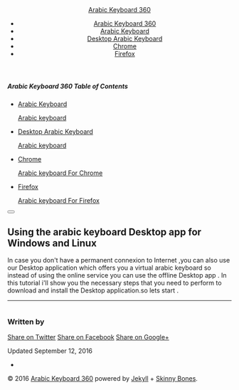 <!DOCTYPE html><html><head><meta charset="utf-8"><title>Using the arabic keyboard Desktop app for Windows and Linux • Arabic Keyboard 360</title><meta name="description" content="In case you don't have a permanent connexion to Internet ,you can also use our Desktop application which offers you a virtual arabic keyboard so instead of using the online service you can use the offline Desktop app . In this tutorial i'll show you the necessary steps that you need to perform to download and install the Desktop application.so lets start . "><meta name="keywords" content=""><meta name="twitter:title" content="Using the arabic keyboard Desktop app for Windows and Linux"><meta name="twitter:description" content="In case you don't have a permanent connexion to Internet ,you can also use our Desktop application which offers you a virtual arabic keyboard so instead of using the online service you can use the offline Desktop app . In this tutorial i'll show you the necessary steps that you need to perform to download and install the Desktop application.so lets start . "><meta name="twitter:card" content="summary"><meta name="twitter:image" content="http://www.arabickeyboard360.com/images/"><meta property="og:locale" content="en"><meta property="og:type" content="article"><meta property="og:title" content="Using the arabic keyboard Desktop app for Windows and Linux"><meta property="og:description" content="In case you don't have a permanent connexion to Internet ,you can also use our Desktop application which offers you a virtual arabic keyboard so instead of using the online service you can use the offline Desktop app . In this tutorial i'll show you the necessary steps that you need to perform to download and install the Desktop application.so lets start . "><meta property="og:url" content="http://www.arabickeyboard360.com/using-the-arabic-keyboard-desktop-app-for-windows-and-linux/"><meta property="og:site_name" content="Arabic Keyboard 360"><link rel="canonical" href="http://www.arabickeyboard360.com/using-the-arabic-keyboard-desktop-app-for-windows-and-linux/"><link href="http://www.arabickeyboard360.com/atom.xml" type="application/atom+xml" rel="alternate" title="Arabic Keyboard 360 Atom Feed"><link href="http://www.arabickeyboard360.com/sitemap.xml" type="application/xml" rel="sitemap" title="Sitemap"><meta name="HandheldFriendly" content="True"><meta name="MobileOptimized" content="320"><meta name="viewport" content="width=device-width, initial-scale=1.0"><meta http-equiv="cleartype" content="on"><link rel="stylesheet" href="http://www.arabickeyboard360.com/css/main.css"><body id="js-body"><header id="masthead"><div class="inner-wrap"> <a href="http://www.arabickeyboard360.com/" class="site-title">Arabic Keyboard 360</a><nav role="navigation" class="menu top-menu"><ul class="menu-item"><li class="home"><a href="/">Arabic Keyboard 360</a><li><a href="http://www.arabickeyboard360.com/" >Arabic Keyboard</a><li><a href="http://www.arabickeyboard360.com/" >Desktop Arabic Keyboard</a><li><a href="http://www.arabickeyboard360.com/arabic-keyboard-chrome" >Chrome</a><li><a href="http://www.arabickeyboard360.com/arabic-keyboard-firefox" >Firefox</a></ul></nav></div></header><nav role="navigation" id="js-menu" class="sliding-menu-content"><h5>Arabic Keyboard 360 <span>Table of Contents</span></h5><ul class="menu-item"><li> <a href="http://www.arabickeyboard360.com/"><div class="title">Arabic Keyboard</div><p class="excerpt">Arabic keyboard </a><li> <a href="http://www.arabickeyboard360.com/"><div class="title">Desktop Arabic Keyboard</div><p class="excerpt">Arabic keyboard </a><li> <a href="http://www.arabickeyboard360.com/arabic-keyboard-chrome"><div class="title">Chrome</div><p class="excerpt">Arabic keyboard For Chrome </a><li> <a href="http://www.arabickeyboard360.com/arabic-keyboard-firefox"><div class="title">Firefox</div><p class="excerpt">Arabic keyboard For Firefox </a></ul></nav><button type="button" id="js-menu-trigger" class="sliding-menu-button lines-button x2" role="button" aria-label="Toggle Navigation"> <span class="nav-lines"></span> </button><div id="js-menu-screen" class="menu-screen"></div><div id="page-wrapper"><div id="main" role="main"><article class="wrap" itemscope itemtype="http://schema.org/Article"><div class="page-title"><h1>Using the arabic keyboard Desktop app for Windows and Linux</h1></div><div class="inner-wrap"><div id="content" class="page-content" itemprop="articleBody"> In case you don't have a permanent connexion to Internet ,you can also use our Desktop application which offers you a virtual arabic keyboard so instead of using the online service you can use the offline Desktop app . In this tutorial i'll show you the necessary steps that you need to perform to download and install the Desktop application.so lets start .<hr /><footer class="page-footer"><div class="author-image"> <img src="http://www.arabickeyboard360.com/images/bio-photo.jpg" alt=""></div><div class="author-content"><h3 class="author-name" >Written by <span itemprop="author"></span></h3><p class="author-bio"></div><div class="inline-btn"> <a class="btn-social twitter" href="https://twitter.com/intent/tweet?text=Using%20the%20arabic%20keyboard%20Desktop%20app%20for%20Windows%20and%20Linux&amp;url=http://www.arabickeyboard360.com/using-the-arabic-keyboard-desktop-app-for-windows-and-linux/&amp;via=" target="_blank"><i class="fa fa-twitter" aria-hidden="true"></i> Share on Twitter</a> <a class="btn-social facebook" href="https://www.facebook.com/sharer/sharer.php?u=http://www.arabickeyboard360.com/using-the-arabic-keyboard-desktop-app-for-windows-and-linux/" target="_blank"><i class="fa fa-facebook" aria-hidden="true"></i> Share on Facebook</a> <a class="btn-social google-plus" href="https://plus.google.com/share?url=http://www.arabickeyboard360.com/using-the-arabic-keyboard-desktop-app-for-windows-and-linux/" target="_blank"><i class="fa fa-google-plus" aria-hidden="true"></i> Share on Google+</a></div><div class="page-meta"><p>Updated <time datetime="2016-09-12T00:00:00Z" itemprop="datePublished">September 12, 2016</time></div></footer><aside></aside></div></div></article></div><footer role="contentinfo" id="site-footer"><nav role="navigation" class="menu bottom-menu"><ul class="menu-item"><li><a href="http://www.arabickeyboard360.com" ></a></ul></nav><p class="copyright">&#169; 2016 <a href="http://www.arabickeyboard360.com">Arabic Keyboard 360</a> powered by <a href="http://jekyllrb.com" rel="nofollow">Jekyll</a> + <a href="http://mmistakes.github.io/skinny-bones-jekyll/" rel="nofollow">Skinny Bones</a>.</footer></div><script src="http://www.arabickeyboard360.com/scripts/vendor/jquery-1.9.1.min.js"></script> <script src="http://www.arabickeyboard360.com/js/main.js"></script>
